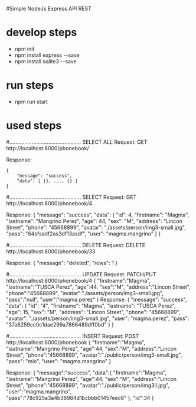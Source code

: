 #Simple NodeJs Express API REST

# develop steps
- npm init
- npm install express --save
- npm install sqlite3 --save

# run steps
- npm run start 

# used steps

#................................................ SELECT ALL
Request:
	GET http://localhost:8000/phonebook/
	
Response:

	{
		"message": "success",
		"data": [ {}, ..., {} ]
	}

#................................................ SELECT
Request:
	GET http://localhost:8000/phonebook/4
	
Response:
	{
		"message": "success",
		"data": {
			"id": 4,
			"firstname": "Magma",
			"lastname": "Mangrino Perez",
			"age": 44, "sex": "M",
			"address": "Lincon Street",
			"phone": "45668899",
			"avatar": "./assets/person/img3-small.jpg",
			"pass": "64sfsadf2as3df13asdf",
			"user": "magma.mangrino"
		}
	}

#................................................ DELETE
Request:
	DELETE http://localhost:8000/phonebook/33
	
Response:
	{
		"message": "deleted",
		"rows": 1
	}

#................................................ UPDATE
Request:
	PATCH/PUT http://localhost:8000/phonebook/4
	{
		"firstname":"Magma",
		"lastname":"TUSCA Perez",
		"age":44, "sex":"M",
		"address":"Lincon Street",
		"phone":"45668899",
		"avatar":"./assets/person/img3-small.jpg",
		"pass":"null",
		"user":"magma.perez"
	}
Response:
	{
		"message": "success",
		"data": {
			"id": "4",
			"firstname": "Magma",
			"lastname": "TUSCA Perez",
			"age": 15, "sex": "M",
			"address": "Lincon Street",
			"phone": "45668899",
			"avatar": "./assets/person/img3-small.jpg",
			"user": "magma.perez",
			"pass": "37a6259cc0c1dae299a7866489dff0bd"
		}
	}

#................................................ INSERT 
Request:
	POST http://localhost:8000/phonebook
	{
	  "firstname":"Magma",
	  "lastname":"Mangrino Perez",
	  "age":44, "sex":"M",
	  "address":"Lincon Street",
	  "phone":"45668899",
	  "avatar":"./public/person/img3-small.jpg",
	  "pass": "mio",
	  "user": "magma.mangrino"
	}

Response:
	{
		"message":"success",
		"data":{
			"firstname":"Magma",
			"lastname":"Mangrino Perez",
			"age":44, "sex":"M",
			"address":"Lincon Street",
			"phone":"45668899",
			"avatar":"./public/person/img3ll.jpg",
			"user":"magma.mangrino",
			"pass":"78c925a3a4b36984d1bcbbb01457eec6"
		},
		"id":34
	}	